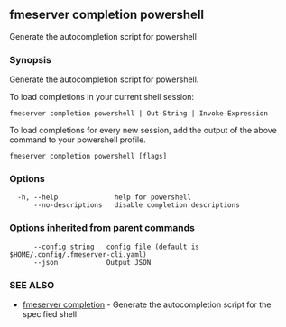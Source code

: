 ## fmeserver completion powershell

Generate the autocompletion script for powershell

### Synopsis

Generate the autocompletion script for powershell.

To load completions in your current shell session:

	fmeserver completion powershell | Out-String | Invoke-Expression

To load completions for every new session, add the output of the above command
to your powershell profile.


```
fmeserver completion powershell [flags]
```

### Options

```
  -h, --help              help for powershell
      --no-descriptions   disable completion descriptions
```

### Options inherited from parent commands

```
      --config string   config file (default is $HOME/.config/.fmeserver-cli.yaml)
      --json            Output JSON
```

### SEE ALSO

* [fmeserver completion](fmeserver_completion.md)	 - Generate the autocompletion script for the specified shell

